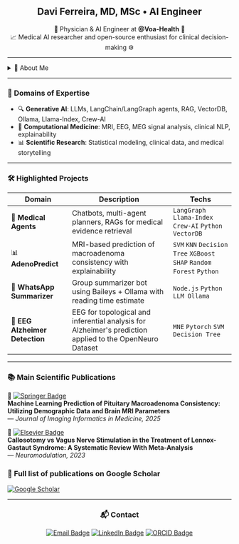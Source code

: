 <h2 align="center">Davi Ferreira, MD, MSc • AI Engineer</h2>
<p align="center">
  🥼 Physician & AI Engineer at <b>@Voa-Health</b> 🤖 <br>
  📈 Medical AI researcher and open-source enthusiast for clinical decision-making ⚙️
</p>

---

<details>
<summary>🧠 About Me</summary>

- 👨‍⚕️ M.D. – State University of Campinas (UNICAMP-SP)  
- 🧠 Observer – Stanford School of Medicine (Neurosurgery)  
- 🎓 M.Sc. in Neurosurgery – Epilepsy Research (IAMSPE-SP)  
- 📊 Data Science Specialization – Aeronautics Institute of Technology (ITA-SP)  
- 🧪 Passionate about merging medicine, AI, and research to drive real-world impact  
- 🔍 Focused on generative AI agents, clinical NLP, and explainable medical models  

</details>

---

### 🚀 Domains of Expertise

- 🔍 **Generative AI**: LLMs, LangChain/LangGraph agents, RAG, VectorDB, Ollama, Llama-Index, Crew-AI  
- 🧠 **Computational Medicine**: MRI, EEG, MEG signal analysis, clinical NLP, explainability  
- 📊 **Scientific Research**: Statistical modeling, clinical data, and medical storytelling  

---

### 🛠️ Highlighted Projects

| Domain | Description | Techs |
|--------|-------------|-------|
| 🧬 **Medical Agents** | Chatbots, multi-agent planners, RAGs for medical evidence retrieval | `LangGraph` `Llama-Index` `Crew-AI` `Python` `VectorDB` |
| 📊 **AdenoPredict** | MRI-based prediction of macroadenoma consistency with explainability | `SVM` `KNN` `Decision Tree` `XGBoost` `SHAP` `Random Forest` `Python` |
| 📱 **WhatsApp Summarizer** | Group summarizer bot using Baileys + Ollama with reading time estimate | `Node.js` `Python` `LLM Ollama` |
| 🧠 **EEG Alzheimer Detection** | EEG for topological and inferential analysis for Alzheimer's prediction applied to the OpenNeuro Dataset | `MNE` `Pytorch` `SVM` `Decision Tree` | 

---

### 📚 Main Scientific Publications

🧠 [![Springer Badge](https://img.shields.io/badge/Springer-Machine_Learning_Prediction_Macroadenomas-orange?style=flat&logo=springer&logoColor=white)](https://link.springer.com/article/10.1007/s10278-025-01417-6)  
  **Machine Learning Prediction of Pituitary Macroadenoma Consistency: Utilizing Demographic Data and Brain MRI Parameters**  
  — *Journal of Imaging Informatics in Medicine, 2025*  
  
🔌 [![Elsevier Badge](https://img.shields.io/badge/Elsevier-Callosotomy_vs_VNS_Lennox_Gastaut_Meta--analysis-blue?style=flat&logo=elsevier&logoColor=white)](https://www.neuromodulationjournal.org/article/S1094-7159(22)00753-X/abstract)  
  **Callosotomy vs Vagus Nerve Stimulation in the Treatment of Lennox-Gastaut Syndrome: A Systematic Review With Meta-Analysis**  
  —  *Neuromodulation, 2023*

### 📃 Full list of publications on Google Scholar
[![Google Scholar](https://img.shields.io/badge/Google%20Scholar-View%20Profile-blue?style=flat&logo=googlescholar&logoColor=white)](https://scholar.google.com/citations?user=dQPRoOAAAAAJ&hl=EN)

---

<h3 align="center">📬 Contact</h3>

<p align="center">
  <a href="mailto:davi.ferreira@voahealth.com"><img alt="Email Badge" src="https://img.shields.io/badge/email-davi.ferreira@voahealth.com-c14438?style=flat&logo=gmail&logoColor=white" /></a>
  <a href="https://www.linkedin.com/in/seu-perfil"><img alt="LinkedIn Badge" src="https://img.shields.io/badge/LinkedIn-blue?style=flat&logo=linkedin&logoColor=white" /></a>
  <a href="https://orcid.org/0000-0003-1151-9652"><img alt="ORCID Badge" src="https://img.shields.io/badge/ORCID-0000--0003--1151--9652-a6ce39?style=flat&logo=orcid&logoColor=white" /></a>
</p>
